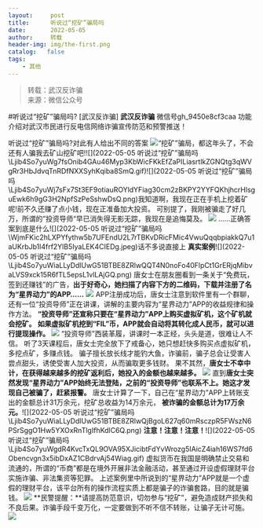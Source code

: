 ```yaml
---
layout:     post
title:      听说过“挖矿”骗局吗
date:       2022-05-05
author:     转载
header-img: img/the-first.png
catalog:   false
tags:
    - 其他
---
```


<blockquote><p>转载：武汉反诈骗<br>
来源：微信公众号</p></blockquote>

#听说过“挖矿”骗局吗?
[武汉反诈骗]
**武汉反诈骗**
微信号gh_9450e8cf3caa
功能介绍对武汉市民进行反电信网络诈骗宣传防范和预警推送！

听说过“挖矿”骗局吗?对此有人给出不同的答案
![]({{site.baseurl}}/postimg/bL2iaicTYdZn7LmKK3ibibyC0wX1Xqic1H7HORLXt65gR5kWnAtcX6mviag8ibq67XooeJeOdgWuMdbZItVgwia0bKCNHQ.jpeg)“挖矿”骗局，都这年头了，不会还有人骗我去矿山挖矿吧!![](2022-05-05
听说过“挖矿”骗局吗\\Ljib4So7yuWg7fsOnib4GAu46Myp3KbWicFKkEfZaPILiasrtlkZGNQtg3qWVgRr3HbJdvqTnRDfNXXSyhKqiba8SmQ.gif)![](2022-05-05
听说过“挖矿”骗局吗\\Ljib4So7yuWj7sFx7St3EF9otiauROYldYFiag30cm2zBKPY2YYFQKhjhcrHlsguEwk6h9gG3H2NpfSzPeSshwDsQ.png)我知道啊，我现在正在手机上挖着矿呢!前不久还赚了点小钱，现在正准备加大投资。
可别提了，我刚被骗走了好几万，所谓的”投资导师“早已消失得无影无踪，我现在是追悔莫及。
![]({{site.baseurl}}/postimg/Ljib4So7yuWg7fsOnib4GAu46Myp3KbWicFUZAFibHCzMM50MTjhxQJmC073g8kbThrppN32HqymEMoPOmyl2hUJOw.png)
……正确答案到底是什么![](2022-05-05
听说过“挖矿”骗局吗\\WjmFKic2hLXPYfythw5b7UFEndU2L7rTBKvDRicFMic4VwuQqqbpiakkQ7u1aUKrbJb1l4frf2YlB5IyaLEK4CIEDg.jpeg)话不多说直接上
**真实案例**![](2022-05-05
听说过“挖矿”骗局吗\\Ljib4So7yuWiaLLyDdlUwG51BTBE8ZRlwQQT4N0noFo40FlpCt1GrERjqMibvaLVS9xck15R6fTL5epsL1vlLAjGQ.png)
唐女士在朋友圈看到一条关于“免费玩，签到还赚钱”的广告，**出于好奇心，她扫描了内容下方的二维码，下载并注册了名为“星界动力”的APP……**
![]({{site.baseurl}}/postimg/WjmFKic2hLXPYfythw5b7UFEndU2L7rTBXgTvCl5QnpJaXtIQCGIJ9xDdUz5icE9wPBw8TibNJia0cJaKnokPEMiapg.png)
APP注册成功后，唐女士注意到软件里有一个群聊，还有一位“投资导师”正在讲课，讲解的主要内容为“星界动力”APP的收益规律和操作方法。
**“投资导师”还宣称只要在“星界动力”APP上购买虚拟矿机，这个矿机就会挖矿。**
**如果虚拟矿机挖到“FlL”币，APP就会自动将其转化成人民币，就可以进行提现操作。**
![]({{site.baseurl}}/postimg/WjmFKic2hLXPYfythw5b7UFEndU2L7rTBKP2icib01iaLWBzcb2hib3Sa3O6rPK8aevjUTk4KzYGejySibMuYZ57g3iaA.png)
“投资导师”西装革履，讲课时一本正经，头头是道，很难让人不信。
听了3天课程后，唐女士完全放下了戒备心，她只想赶快多购买点虚拟矿机，多挖点矿，多赚点钱。
骗子擅长放长线才能钓大鱼，诈骗前，骗子总会让受害人尝点甜头，诱使受害人加大投资，从而骗取更多钱财。
果不其然，**唐女士不幸中计，在获得越来越多的挖矿返利后，她投入的金额也越来越多。**
![]({{site.baseurl}}/postimg/WjmFKic2hLXPYfythw5b7UFEndU2L7rTBAPMusEmicfDOe8H25dFJImrvW45ymCayhFw45BRLOcTZfT8ia6JOAZTw.png)
直到**唐女士突然发现“星界动力”APP始终无法登陆，之前的“投资导师”也联系不上。她这才发现自己被骗了，赶紧报警。**
唐女士计算了一下，自己在“星界动力”APP上转账支出的金额总计31万余元，挖矿总收益为14万余元，
**被诈骗的金额总计为17万余元。**![](2022-05-05
听说过“挖矿”骗局吗\\Ljib4So7yuWiaLLyDdlUwG51BTBE8ZRlwQjBgoL627q60mRsczpR5FWszN6PSrSggO1Hw5YXOxRnTlgIfhKdlC6Q.png)
**注意！注意！注意！**![](2022-05-05
听说过“挖矿”骗局吗\\Ljib4So7yuWgdR4KvcTxQL9OVA95XJicibtFdYvWrozg5IAicZ4iah16WS7fd6Obencvgn3x5ibDxAZ1CBdrvAj54Wiag.gif)
虚拟货币在我国是明确禁止交易和流通的，所谓的“币商”都是在境外开展非法金融活动，甚至通过开设虚假理财平台实施诈骗、非法集资等犯罪。
上述案例里中所说到的“星界动力”APP就是一个虚假的理财平台，该平台所有的操作流程实质上都是骗子的诈骗套路，目的就是骗钱。
![]({{site.baseurl}}/postimg/Ljib4So7yuWiaERTica8fMbf20qyeJgrfkXw8n67nmeqgvQm1LLZ5ZH7hv3kBLiaWGDLuq4EcicMKRS77iahz52mPumg.gif)
**民警提醒：**请提高防范意识，切勿参与“挖矿”，避免造成财产损失和不良后果。诈骗手段千变万化，一定要做到不听不信不转账，让骗子无计可施。
![]({{site.baseurl}}/postimg/8wBAcE4t1v6XFw2JapYiahevTPJ7Fq4fgqyDreyU9nzqXtEoVBBcXWUI6UgFPOzuoRSDFOMBcuPI7MOmVuXSLxg.jpeg)

